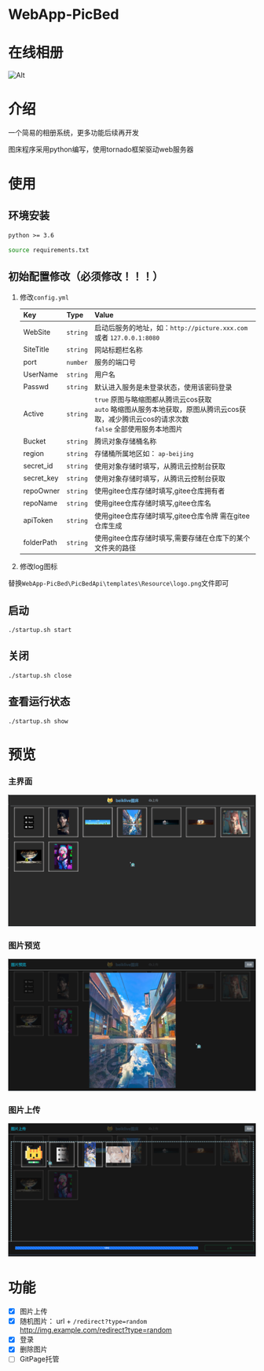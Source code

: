 # WebApp-PicBed
# 在线相册

![Alt](https://repobeats.axiom.co/api/embed/c9d3ba2f9aa90b8e25786691e17054d4f35a93f1.svg "Repobeats analytics image")

# 介绍
一个简易的相册系统，更多功能后续再开发

图床程序采用python编写，使用tornado框架驱动web服务器

# 使用

## 环境安装

`python >= 3.6`

```bash
source requirements.txt
```



## 初始配置修改（必须修改！！！）

1. 修改`config.yml`

    | Key        | Type     | Value                                                                                         |
    | ---------- | -------- |-----------------------------------------------------------------------------------------------|
    | WebSite    | `string` | 启动后服务的地址，如：`http://picture.xxx.com `  或者   `127.0.0.1:8080`                                   |
    | SiteTitle  | `string` | 网站标题栏名称                                                                                       |
    | port       | `number` | 服务的端口号                                                                                        |
    | UserName   | `string` | 用户名                                                                                           |
    | Passwd     | `string` | 默认进入服务是未登录状态，使用该密码登录                                                                          |
    | Active     | `string` | `true`  原图与略缩图都从腾讯云cos获取<br>`auto` 略缩图从服务本地获取，原图从腾讯云cos获取，减少腾讯云cos的请求次数<br>`false` 全部使用服务本地图片 |
    | Bucket     | `string` | 腾讯对象存储桶名称                                                                                     |
    | region     | `string` | 存储桶所属地区如： `ap-beijing`                                                                        |
    | secret_id  | `string` | 使用对象存储时填写，从腾讯云控制台获取                                                                           |
    | secret_key | `string` | 使用对象存储时填写，从腾讯云控制台获取                                                                           |
    | repoOwner | `string` | 使用gitee仓库存储时填写,gitee仓库拥有者                                                                     |
    | repoName | `string` | 使用gitee仓库存储时填写,gitee仓库名                                                                       |
    | apiToken | `string` | 使用gitee仓库存储时填写,gitee仓库令牌 需在gitee仓库生成                                                          |
    | folderPath | `string` | 使用gitee仓库存储时填写,需要存储在仓库下的某个文件夹的路径                                                              |

2. 修改log图标

​		替换`WebApp-PicBed\PicBedApi\templates\Resource\logo.png`文件即可

## 启动

```shell
./startup.sh start
```
## 关闭
```shell
./startup.sh close
```
## 查看运行状态
```shell
./startup.sh show
```


# 预览
### 主界面

![image-20221007225633029](img/image-20221007225633029.png)

### 图片预览

![image-20221007225730537](img/image-20221007225730537.png)

### 图片上传

![image-20221007225804288](img/image-20221007225804288.png)


# 功能
- [x] 图片上传
- [x] 随机图片： url + `/redirect?type=random`
​			http://img.example.com/redirect?type=random
- [x] 登录
- [x] 删除图片
- [ ] GitPage托管
